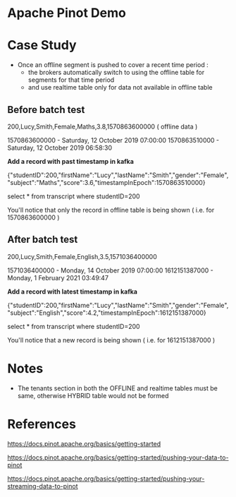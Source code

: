 # Apache Pinot Demo
# Case Study

* Once an offline segment is pushed to cover a recent time period :
  - the brokers automatically switch to using the offline table for segments for that time period
  - and use realtime table only for data not available in offline table

## Before batch test

200,Lucy,Smith,Female,Maths,3.8,1570863600000 ( offline data )

1570863600000 - Saturday, 12 October 2019 07:00:00
1570863510000 - Saturday, 12 October 2019 06:58:30

**Add a record with past timestamp in kafka**

{"studentID":200,"firstName":"Lucy","lastName":"Smith","gender":"Female","subject":"Maths","score":3.6,"timestampInEpoch":1570863510000}

select * from transcript where studentID=200

You'll notice that only the record in offline table is being shown ( i.e. for 1570863600000 )

## After batch test

200,Lucy,Smith,Female,English,3.5,1571036400000

1571036400000 - Monday, 14 October 2019 07:00:00
1612151387000 - Monday, 1 February 2021 03:49:47

**Add a record with latest timestamp in kafka**

{"studentID":200,"firstName":"Lucy","lastName":"Smith","gender":"Female","subject":"English","score":4.2,"timestampInEpoch":1612151387000}

select * from transcript where studentID=200

You'll notice that a new record is being shown ( i.e. for 1612151387000 )

# Notes

* The tenants section in both the OFFLINE and realtime tables must be same, otherwise HYBRID table
  would not be formed

References
==========
https://docs.pinot.apache.org/basics/getting-started

https://docs.pinot.apache.org/basics/getting-started/pushing-your-data-to-pinot

https://docs.pinot.apache.org/basics/getting-started/pushing-your-streaming-data-to-pinot
